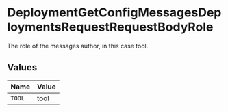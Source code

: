 # DeploymentGetConfigMessagesDeploymentsRequestRequestBodyRole

The role of the messages author, in this case tool.


## Values

| Name   | Value  |
| ------ | ------ |
| `TOOL` | tool   |